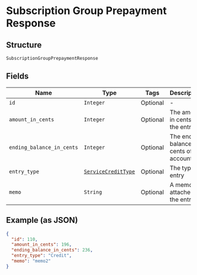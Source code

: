 
# Subscription Group Prepayment Response

## Structure

`SubscriptionGroupPrepaymentResponse`

## Fields

| Name | Type | Tags | Description |
|  --- | --- | --- | --- |
| `id` | `Integer` | Optional | - |
| `amount_in_cents` | `Integer` | Optional | The amount in cents of the entry. |
| `ending_balance_in_cents` | `Integer` | Optional | The ending balance in cents of the account. |
| `entry_type` | [`ServiceCreditType`](../../doc/models/service-credit-type.md) | Optional | The type of entry |
| `memo` | `String` | Optional | A memo attached to the entry. |

## Example (as JSON)

```json
{
  "id": 110,
  "amount_in_cents": 196,
  "ending_balance_in_cents": 236,
  "entry_type": "Credit",
  "memo": "memo2"
}
```

